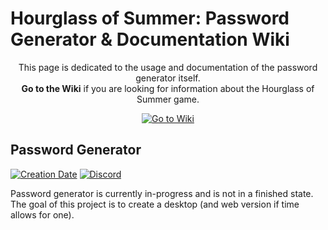 # Hourglass of Summer: Password Generator & Documentation Wiki

<p align="center">This page is dedicated to the usage and documentation of the password generator itself.<br><b>Go to the Wiki</b> if you are looking for information about the Hourglass of Summer game.</p>

<p align="center"><a href="https://github.com/trigger-death/HourglassPassword/wiki"><img alt="Go to Wiki" src="https://i.imgur.com/nXBGJu1.png"></a></p>

## Password Generator

[![Creation Date](https://img.shields.io/badge/created-april%202019-A642FF.svg?style=flat)](https://github.com/trigger-death/HourglassPassword/commit/6dae2142be9988fc480878f4abd4c11775850188)
[![Discord](https://img.shields.io/discord/436949335947870238.svg?style=flat&logo=discord&label=chat&colorB=7389DC&link=https://discord.gg/vB7jUbY)](https://discord.gg/vB7jUbY)

Password generator is currently in-progress and is not in a finished state. The goal of this project is to create a desktop (and web version if time allows for one).
